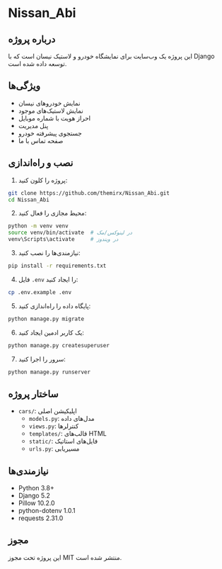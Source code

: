 # Nissan_Abi

## درباره پروژه
این پروژه یک وب‌سایت برای نمایشگاه خودرو و لاستیک نیسان است که با Django توسعه داده شده است.

## ویژگی‌ها
- نمایش خودروهای نیسان
- نمایش لاستیک‌های موجود
- احراز هویت با شماره موبایل
- پنل مدیریت
- جستجوی پیشرفته خودرو
- صفحه تماس با ما

## نصب و راه‌اندازی
1. پروژه را کلون کنید:
```bash
git clone https://github.com/themirx/Nissan_Abi.git
cd Nissan_Abi
```

2. محیط مجازی را فعال کنید:
```bash
python -m venv venv
source venv/bin/activate  # در لینوکس/مک
venv\Scripts\activate     # در ویندوز
```

3. نیازمندی‌ها را نصب کنید:
```bash
pip install -r requirements.txt
```

4. فایل `.env` را ایجاد کنید:
```bash
cp .env.example .env
```

5. پایگاه داده را راه‌اندازی کنید:
```bash
python manage.py migrate
```

6. یک کاربر ادمین ایجاد کنید:
```bash
python manage.py createsuperuser
```

7. سرور را اجرا کنید:
```bash
python manage.py runserver
```

## ساختار پروژه
- `cars/`: اپلیکیشن اصلی
  - `models.py`: مدل‌های داده
  - `views.py`: کنترلرها
  - `templates/`: قالب‌های HTML
  - `static/`: فایل‌های استاتیک
  - `urls.py`: مسیریابی

## نیازمندی‌ها
- Python 3.8+
- Django 5.2
- Pillow 10.2.0
- python-dotenv 1.0.1
- requests 2.31.0

## مجوز
این پروژه تحت مجوز MIT منتشر شده است.

